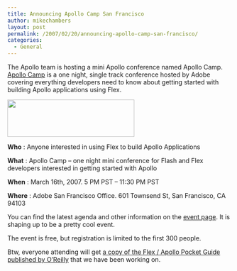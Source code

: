 ```yaml
---
title: Announcing Apollo Camp San Francisco
author: mikechambers
layout: post
permalink: /2007/02/20/announcing-apollo-camp-san-francisco/
categories:
  - General
---
```



The Apollo team is hosting a mini Apollo conference named Apollo Camp. [Apollo Camp][1] is a one night, single track conference hosted by Adobe covering everything developers need to know about getting started with building Apollo applications using Flex.

[<img width="286" height="84" src="http://apollocamp.eventbrite.com/img/logos/47616422.png" border="0" />][2]

**Who** : Anyone interested in using Flex to build Apollo Applications

**What** : Apollo Camp &#8211; one night mini conference for Flash and Flex developers interested in getting started with Apollo

**When** : March 16th, 2007. 5 PM PST &#8211; 11:30 PM PST

**Where** : Adobe San Francisco Office. 601 Townsend St, San Francisco, CA 94103

You can find the latest agenda and other information on the [event page][1]. It is shaping up to be a pretty cool event.

The event is free, but registration is limited to the first 300 people.

Btw, everyone attending will get [a copy of the Flex / Apollo Pocket Guide published by O&#8217;Reilly][3] that we have been working on.

 [1]: http://apollocamp.eventbrite.com
 [2]: http://apollocamp.eventbrite.com/
 [3]: http://www.amazon.com/Apollo-Adobe-Developers-Pocket-Guide/dp/0596513917/